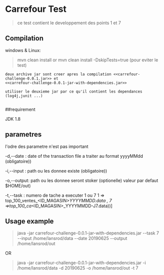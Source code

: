 # Carrefour Test
> ce test contient le developpement des points 1 et 7

## Compilation

windows & Linux:

>mvn clean install 
or 
>mvn clean install -DskipTests=true (pour eviter le test)
 
```   
deux archive jar sont creer apres la compilation <<carrefour-challenge-0.0.1.jar>> et 
<<carrefour-challenge-0.0.1-jar-with-dependencies.jar>>

utiliser le deuxieme jar par ce qu'il contient les dependances (log4j,junit ...)
 
```

##requirement

JDK 1.8
		 
## parametres

l'odre des parametre n'est pas important

-d,--date  : date of the transaction file a traiter au format yyyyMMdd (obligatoire))

-i,--input : path ou les donnee existe (obligatoire))

-o,--output: path ou les donnee seront stoker  (optionelle) valeur par defaut $HOME/out)

-t,--task  : numero de tache a executer 1 ou 7
			1 => top_100_ventes_<ID_MAGASIN>_YYYYMMDD.data , 
			7 =>top_100_ca_<ID_MAGASIN>_YYYYMMDD-J7.data))]
 

## Usage example

>java -jar carrefour-challenge-0.0.1-jar-with-dependencies.jar --task 7 --input /home/lansrod/data 
	--date  20190625 --output /home/lansrod/out
	
OR
	
>java -jar carrefour-challenge-0.0.1-jar-with-dependencies.jar -i /home/lansrod/data 
	-d 20190625 -o /home/lansrod/out -t 7
